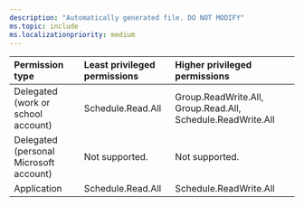 ```yaml
---
description: "Automatically generated file. DO NOT MODIFY"
ms.topic: include
ms.localizationpriority: medium
---
```


|Permission type|Least privileged permissions|Higher privileged permissions|
|:---|:---|:---|
|Delegated (work or school account)|Schedule.Read.All|Group.ReadWrite.All, Group.Read.All, Schedule.ReadWrite.All|
|Delegated (personal Microsoft account)|Not supported.|Not supported.|
|Application|Schedule.Read.All|Schedule.ReadWrite.All|

